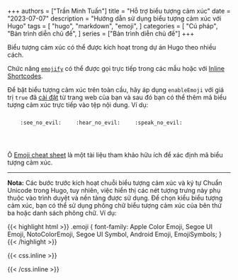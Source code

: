 +++
authors = ["Trần Minh Tuấn"]
title = "Hỗ trợ biểu tượng cảm xúc"
date = "2023-07-07"
description = "Hướng dẫn sử dụng biểu tượng cảm xúc với Hugo"
tags = [
    "hugo",
    "markdown",
    "emoji",
]
categories = [
    "Cú pháp",
    "Bản trình diễn chủ đề",
]
series = ["Bản trình diễn chủ đề"]
+++

Biểu tượng cảm xúc có thể được kích hoạt trong dự án Hugo theo nhiều cách.

<!--more-->

Chức năng [`emojify`](https://gohugo.io/functions/emojify/) có thể được gọi trực tiếp trong các mẫu hoặc với [Inline Shortcodes](https://gohugo.io/templates/shortcode-templates/#inline-shortcodes).

Để bật biểu tượng cảm xúc trên toàn cầu, hãy áp dụng `enableEmoji` với giá trị `true` đã [cài đặt](https://gohugo.io/getting-started/configuration/) từ trang web của bạn và sau đó bạn có thể thêm mã biểu tượng cảm xúc trực tiếp vào tệp nội dung. Ví dụ:

<p><span class="nowrap"><span class="emojify">🙈</span> <code>:see_no_evil:</code></span>  <span class="nowrap"><span class="emojify">🙉</span> <code>:hear_no_evil:</code></span>  <span class="nowrap"><span class="emojify">🙊</span> <code>:speak_no_evil:</code></span></p>
<br>

Ô [Emoji cheat sheet](http://www.emoji-cheat-sheet.com/) là một tài liệu tham khảo hữu ích để xác định mã biểu tượng cảm xúc.

---

**Nota:** Các bước trước kích hoạt chuỗi biểu tượng cảm xúc và ký tự Chuẩn Unicode trong Hugo, tuy nhiên, việc hiển thị các nét tượng trưng này phụ thuộc vào trình duyệt và nền tảng được sử dụng. Để chọn kiểu biểu tượng cảm xúc, bạn có thể sử dụng phông chữ biểu tượng cảm xúc của bên thứ ba hoặc danh sách phông chữ. Ví dụ:

{{< highlight html >}}
.emoji {
font-family: Apple Color Emoji, Segoe UI Emoji, NotoColorEmoji, Segoe UI Symbol, Android Emoji, EmojiSymbols;
}
{{< /highlight >}}

{{< css.inline >}}

<style>
.emojify {
	font-family: Apple Color Emoji, Segoe UI Emoji, NotoColorEmoji, Segoe UI Symbol, Android Emoji, EmojiSymbols;
	font-size: 2rem;
	vertical-align: middle;
}
@media screen and (max-width:650px) {
  .nowrap {
    display: block;
    margin: 25px 0;
  }
}
</style>

{{< /css.inline >}}
